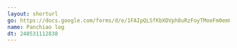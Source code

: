 ```yaml
---
layout: shorturl
go: https://docs.google.com/forms/d/e/1FAIpQLSfKbXDVph8uRzFoyTMoeFm0em8u7HnuS4qrAgR1SHNrT1Dswg/viewform
name: Panchiao log
dt: 240531112838
---
```

